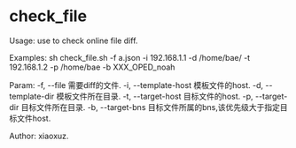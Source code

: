 # check_file
Usage:
 use to check online file diff.

Examples:
 sh check_file.sh -f a.json -i 192.168.1.1 -d /home/bae/ -t 192.168.1.2 -p /home/bae -b XXX_OPED_noah

Param:
 -f, --file               需要diff的文件.
 -i, --template-host      模板文件的host.
 -d, --template-dir       模板文件所在目录.
 -t, --target-host        目标文件的host.
 -p, --target-dir         目标文件所在目录.
 -b, --target-bns         目标文件所属的bns,该优先级大于指定目标文件host.

Author: xiaoxuz.
